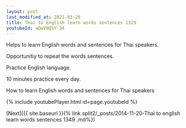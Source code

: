 ```yaml
---
layout: post
last_modified_at: 2021-03-29
title: Thai to English learn words sentences 1329 
youtubeId: aDwV0Q5Y-34
---
```

 
 
Helps to learn English words and sentences for Thai speakers.

Opportunitiy to repeat the words sentences. 

Practice English language. 
 
10 minutes practice every day. 
 
How to learn English words and sentences for Thai speakers 
 
{% include youtubePlayer.html id=page.youtubeId %}
 
 
[Next]({{ site.baseurl }}{% link  split2/_posts/2014-11-20-Thai to english learn words sentences 1349 .md%})
 
